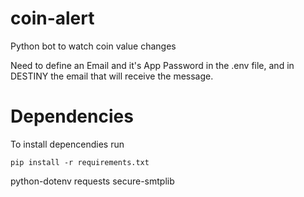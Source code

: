 # coin-alert

Python bot to watch coin value changes

Need to define an Email and it's App Password in the .env file, and in DESTINY the email that will receive the message.

# Dependencies

To install depencendies run

`pip install -r requirements.txt`

python-dotenv
requests
secure-smtplib
